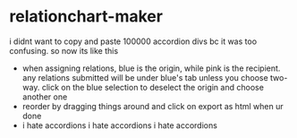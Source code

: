 # relationchart-maker
 
i didnt want to copy and paste 100000 accordion divs bc it was too confusing. so now its like this

- when assigning relations, blue is the origin, while pink is the recipient. any relations submitted will be under blue's tab unless you choose two-way. click on the blue selection to deselect the origin and choose another one
- reorder by dragging things around and click on export as html when ur done
- i hate accordions i hate accordions i hate accordions
